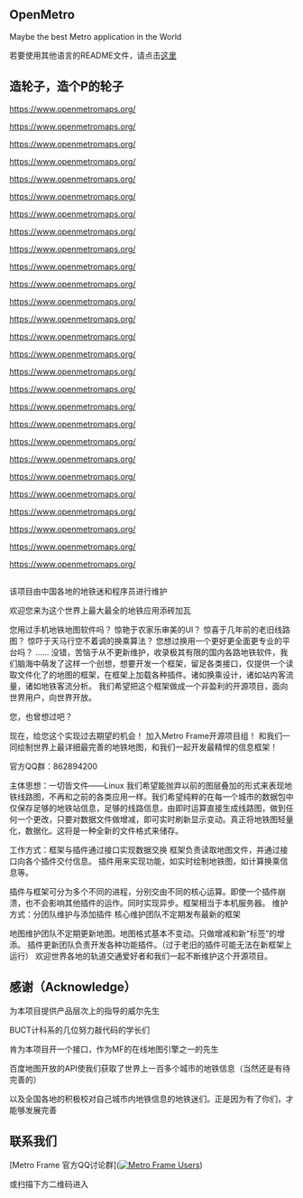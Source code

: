 ## OpenMetro
Maybe the best Metro application in the World

若要使用其他语言的README文件，请点击[这里](./Docs/Readme/zh_CN.md)



## 造轮子，造个P的轮子

https://www.openmetromaps.org/

https://www.openmetromaps.org/

https://www.openmetromaps.org/

https://www.openmetromaps.org/

https://www.openmetromaps.org/

https://www.openmetromaps.org/

https://www.openmetromaps.org/

https://www.openmetromaps.org/

https://www.openmetromaps.org/

https://www.openmetromaps.org/

https://www.openmetromaps.org/

https://www.openmetromaps.org/

https://www.openmetromaps.org/

https://www.openmetromaps.org/

https://www.openmetromaps.org/

https://www.openmetromaps.org/

https://www.openmetromaps.org/

https://www.openmetromaps.org/

https://www.openmetromaps.org/

https://www.openmetromaps.org/

https://www.openmetromaps.org/

https://www.openmetromaps.org/

https://www.openmetromaps.org/

https://www.openmetromaps.org/

https://www.openmetromaps.org/

https://www.openmetromaps.org/

https://www.openmetromaps.org/





## 

该项目由中国各地的地铁迷和程序员进行维护

欢迎您来为这个世界上最大最全的地铁应用添砖加瓦

您用过手机地铁地图软件吗？
惊艳于农家乐审美的UI？
惊喜于几年前的老旧线路图？
惊吓于天马行空不着调的换乘算法？
您想过换用一个更好更全面更专业的平台吗？
……
没错，苦恼于从不更新维护，收录极其有限的国内各路地铁软件，我们脑海中萌发了这样一个创想，想要开发一个框架，留足各类接口，仅提供一个读取文件化了的地图的框架，在框架上加载各种插件。诸如换乘设计，诸如站内客流量，诸如地铁客流分析。
我们希望把这个框架做成一个非盈利的开源项目，面向世界用户，向世界开放。

您，也曾想过吧？


现在，给您这个实现过去期望的机会！
加入Metro Frame开源项目组！
和我们一同绘制世界上最详细最完善的地铁地图，和我们一起开发最精悍的信息框架！

官方QQ群：862894200




主体思想：一切皆文件——Linux
我们希望能抛弃以前的图层叠加的形式来表现地铁线路图，不再和之前的各类应用一样。我们希望纯粹的在每一个城市的数据包中仅保存足够的地铁站信息，足够的线路信息，由即时运算直接生成线路图，做到任何一个更改，只要对数据文件做增减，即可实时刷新显示变动。真正将地铁图轻量化，数据化。这将是一种全新的文件格式来储存。




工作方式：框架与插件通过接口实现数据交换
框架负责读取地图文件，并通过接口向各个插件交付信息。
插件用来实现功能，如实时绘制地铁图，如计算换乘信息等。

插件与框架可分为多个不同的进程，分别交由不同的核心运算。即使一个插件崩溃，也不会影响其他插件的运作。同时实现异步。框架相当于本机服务器。
维护方式：分团队维护与添加插件
核心维护团队不定期发布最新的框架

地图维护团队不定期更新地图。地图格式基本不变动。只做增减和新“标签”的增添。
插件更新团队负责开发各种功能插件。（过于老旧的插件可能无法在新框架上运行）
欢迎世界各地的轨道交通爱好者和我们一起不断维护这个开源项目。




## 感谢（Acknowledge）

为本项目提供产品层次上的指导的威尔先生

BUCT计科系的几位努力敲代码的学长们

肯为本项目开一个接口，作为MF的在线地图引擎之一的先生

百度地图开放的API使我们获取了世界上一百多个城市的地铁信息（当然还是有待完善的）

以及全国各地的积极校对自己城市内地铁信息的地铁迷们。正是因为有了你们，才能够发展完善


## 联系我们

[Metro Frame 官方QQ讨论群](<a target="_blank" href="//shang.qq.com/wpa/qunwpa?idkey=e885023e2c1be1d7029f1df09c4bb914c33e654b159307044f1f86c138665113"><img border="0" src="//pub.idqqimg.com/wpa/images/group.png" alt="Metro Frame Users" title="Metro Frame Users"></a>)

或扫描下方二维码进入

<p align="center">
<a href="https://github.com/LaoshuBaby/Metro-Frame">
    <img src="https://github.com/LaoshuBaby/Metro-Frame/edit/master/Metro_Frame_Users.jpg" alt="">
  </a>

